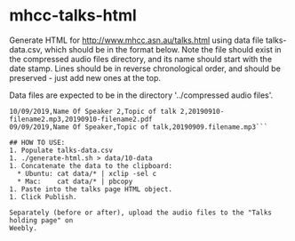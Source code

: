 # mhcc-talks-html

Generate HTML for http://www.mhcc.asn.au/talks.html using data file
talks-data.csv, which should be in the format below. Note the file should
exist in the compressed audio files directory, and its name should start with
the date stamp. Lines should be in reverse chronological order, and should be
preserved - just add new ones at the top.

Data files are expected to be in the directory '../compressed audio files'.

```# Date,Speaker,Topic,Filename 1[,Filename 2[,...]]
10/09/2019,Name Of Speaker 2,Topic of talk 2,20190910-filename2.mp3,20190910-filename2.pdf
09/09/2019,Name Of Speaker,Topic of talk,20190909.filename.mp3```

## HOW TO USE:
1. Populate talks-data.csv
1. ./generate-html.sh > data/10-data
1. Concatenate the data to the clipboard:
  * Ubuntu: cat data/* | xclip -sel c
  * Mac:    cat data/* | pbcopy
1. Paste into the talks page HTML object.
1. Click Publish.

Separately (before or after), upload the audio files to the "Talks holding page" on
Weebly.
